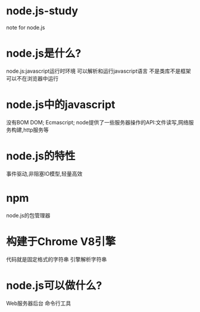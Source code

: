 # node.js-study
note for node.js
# node.js是什么?
node.js:javascript运行时环境 可以解析和运行javascript语言 不是类库不是框架 可以不在浏览器中运行
# node.js中的javascript
没有BOM DOM;
Ecmascript;
node提供了一些服务器操作的API:文件读写,网络服务构建,http服务等
# node.js的特性
事件驱动,非阻塞IO模型,轻量高效
# npm
node.js的包管理器
# 构建于Chrome V8引擎
代码就是固定格式的字符串 引擎解析字符串
# node.js可以做什么?
Web服务器后台
命令行工具